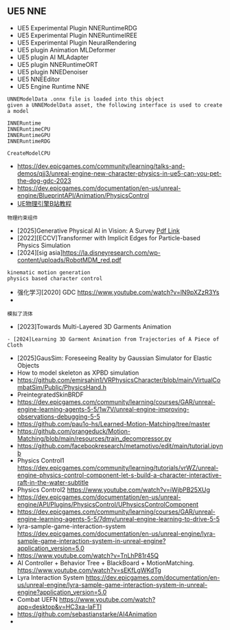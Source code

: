 ## UE5 NNE
- UE5 Experimental Plugin NNERuntimeRDG
- UE5 Experimental Plugin NNERuntimeIREE
- UE5 Experimental Plugin NeuralRendering
- UE5 plugin Animation MLDeformer
- UE5 plugin AI MLAdapter
- UE5 plugin NNERuntimeORT
- UE5 plugin NNEDenoiser
- UE5 NNEEditor
- UE5 Engine Runtime NNE
```
UNNEModelData .onnx file is loaded into this object
given a UNNEModelData asset, the following interface is used to create a model

INNERuntime
INNERuntimeCPU
INNERuntimeGPU
INNERuntimeRDG

CreateModelCPU
```

- https://dev.epicgames.com/community/learning/talks-and-demos/qjj3/unreal-engine-new-character-physics-in-ue5-can-you-pet-the-dog-gdc-2023
- https://dev.epicgames.com/documentation/en-us/unreal-engine/BlueprintAPI/Animation/PhysicsControl
- [UE物理引擎B站教程](https://www.bilibili.com/video/BV1ym421372T?spm_id_from=333.788.videopod.sections&vd_source=8cfcd5a041c19f2f5777e1a8d78359f2)
```
物理约束组件

```





 
- [2025]Generative Physical AI in Vision: A Survey [Pdf Link](https://arxiv.org/pdf/2501.10928v2)
- [2022][ECCV]Transformer with Implicit Edges for Particle-based Physics Simulation
- [2024][sig asia]https://la.disneyresearch.com/wp-content/uploads/RobotMDM_red.pdf
```
kinematic motion generation
physics based character control
```
- 强化学习[2020] GDC https://www.youtube.com/watch?v=lN9pXZzR3Ys
- 
```
模拟了流体
```
- [2023]Towards Multi-Layered 3D Garments Animation
```
- [2024]Learning 3D Garment Animation from Trajectories of A Piece of Cloth
```
- [2025]GausSim: Foreseeing Reality by Gaussian Simulator for Elastic Objects
- How to model skeleton as XPBD simulation 
- https://github.com/emirsahin1/VRPhysicsCharacter/blob/main/VirtualCombatSim/Public/PhysicsHand.h
- PreintegratedSkinBRDF
- https://dev.epicgames.com/community/learning/courses/GAR/unreal-engine-learning-agents-5-5/1w7V/unreal-engine-improving-observations-debugging-5-5
- https://github.com/pau1o-hs/Learned-Motion-Matching/tree/master
- https://github.com/orangeduck/Motion-Matching/blob/main/resources/train_decompressor.py
- https://github.com/facebookresearch/metamotivo/edit/main/tutorial.ipynb
- Physics Control1 https://dev.epicgames.com/community/learning/tutorials/vrWZ/unreal-engine-physics-control-component-let-s-build-a-character-interactive-raft-in-the-water-subtitle
- Physics Control2 https://www.youtube.com/watch?v=iWjbPB25XUg
- https://dev.epicgames.com/documentation/en-us/unreal-engine/API/Plugins/PhysicsControl/UPhysicsControlComponent
- https://dev.epicgames.com/community/learning/courses/GAR/unreal-engine-learning-agents-5-5/7dmy/unreal-engine-learning-to-drive-5-5
- lyra-sample-game-interaction-system https://dev.epicgames.com/documentation/en-us/unreal-engine/lyra-sample-game-interaction-system-in-unreal-engine?application_version=5.0
- https://www.youtube.com/watch?v=TnLhP81r45Q
- AI Controller + Behavior Tree + BlackBoard + MotionMatching. https://www.youtube.com/watch?v=sEKfLgWKdTg
- Lyra Interaction System https://dev.epicgames.com/documentation/en-us/unreal-engine/lyra-sample-game-interaction-system-in-unreal-engine?application_version=5.0
- Combat UEFN https://www.youtube.com/watch?app=desktop&v=HC3xa-laFTI
- https://github.com/sebastianstarke/AI4Animation
- 
